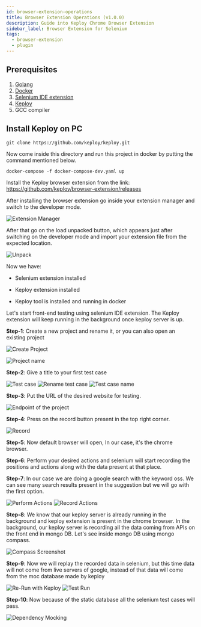 ```yaml
---
id: browser-extension-operations
title: Browser Extension Operations (v1.0.0)
description: Guide into Keploy Chrome Browser Extension
sidebar_label: Browser Extension for Selenium
tags:
  - browser-extension
  - plugin
---
```


## Prerequisites

1. [Golang](https://go.dev/dl/)
2. [Docker](https://docs.docker.com/get-docker/)
3. [Selenium IDE extension](https://chrome.google.com/webstore/detail/selenium-ide/mooikfkahbdckldjjndioackbalphokd?hl=en)
4. [Keploy](https://github.com/keploy/keploy)
5. GCC compiler

## Install Keploy on PC

```
git clone https://github.com/keploy/keploy.git
```

Now come inside this directory and run this project in docker by putting the command mentioned below.

```
docker-compose -f docker-compose-dev.yaml up
```

Install the Keploy browser extension from the link: https://github.com/keploy/browser-extension/releases

After installing the browser extension go inside your extension manager and switch to the developer mode.

![Extension Manager](https://miro.medium.com/max/828/1*xQcKiTOy2bak4Lo9k_qsTg.png)

After that go on the load unpacked button, which appears just after switching on the developer mode and import your extension file from the expected location.

![Unpack](https://miro.medium.com/max/828/1*cdRr3Neb1lsDRzHztdWmSA.png)

Now we have:

- Selenium extension installed

- Keploy extension installed

- Keploy tool is installed and running in docker

Let's start front-end testing using selenium IDE extension.
The Keploy extension will keep running in the background once keploy server is up.

**Step-1**: Create a new project and rename it, or you can also open an existing project

![Create Project](https://miro.medium.com/max/750/1*K6-I3fOHGu29sgUEjcpxUA.png)

![Project name](https://miro.medium.com/max/750/1*lEwF0okhMyKzaS2a8dPA7Q.png)

**Step-2**: Give a title to your first test case

![Test case](https://miro.medium.com/max/828/1*u1VNf-nXXvekruNphAIfIQ.png)
![Rename test case](https://miro.medium.com/max/378/1*CL3156yKX4UhklO3l_vH4Q.png)
![Test case name](https://miro.medium.com/max/750/1*0KeAj9Nij6i1_-Gd_265uA.png)

**Step-3**: Put the URL of the desired website for testing.

![Endpoint of the project](https://miro.medium.com/max/640/1*zkGIhYuzH6MVIhk4ByTpkg.png)

**Step-4**: Press on the record button present in the top right corner.

![Record](https://miro.medium.com/max/456/1*OJBhp3uWaOnNaOynI_jigw.png)

**Step-5**: Now default browser will open, In our case, it's the chrome browser.

**Step-6**: Perform your desired actions and selenium will start recording the positions and actions along with the data present at that place.

**Step-7**: In our case we are doing a google search with the keyword oss. We can see many search results present in the suggestion but we will go with the first option.

![Perform Actions](https://miro.medium.com/max/828/1*9wXASZ3JLur3r_Gk2Q-gug.jpeg)
![Record Actions](https://miro.medium.com/max/828/1*4ur53dlBZ94Y2gbJCZLYJA.jpeg)

**Step-8**: We know that our keploy server is already running in the background and keploy extension is present in the chrome browser. In the background, our keploy server is recording all the data coming from APIs on the front end in mongo DB. Let's see inside mongo DB using mongo compass.

![Compass Screenshot](https://miro.medium.com/max/828/1*WYChY6_nwLcmUJw5I-j7Dg.jpeg)

**Step-9**: Now we will replay the recorded data in selenium, but this time data will not come from live servers of google, instead of that data will come from the moc database made by keploy

![Re-Run with Keploy](https://miro.medium.com/max/828/1*9wXASZ3JLur3r_Gk2Q-gug.jpeg)
![Test Run](https://miro.medium.com/max/828/1*4ur53dlBZ94Y2gbJCZLYJA.jpeg)

**Step-10**: Now because of the static database all the selenium test cases will pass.

![Dependency Mocking](https://miro.medium.com/max/828/1*LGHdZuf_GnlMamxJGYKXUg.png)
